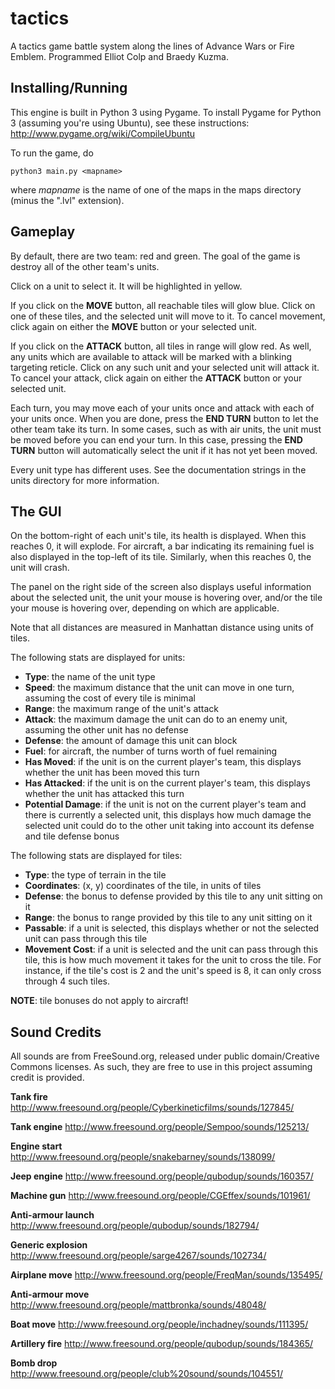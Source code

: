 tactics
=======

A tactics game battle system along the lines of Advance Wars or Fire Emblem.
Programmed Elliot Colp and Braedy Kuzma.

Installing/Running
------------------

This engine is built in Python 3 using Pygame. To install Pygame for Python 3
(assuming you're using Ubuntu), see these instructions:
http://www.pygame.org/wiki/CompileUbuntu

To run the game, do

    python3 main.py <mapname>

where _mapname_ is the name of one of the maps in the maps directory (minus 
the ".lvl" extension).

Gameplay
--------

By default, there are two team: red and green. The goal of the game is 
destroy all of the other team's units.

Click on a unit to select it. It will be highlighted in yellow.

If you click on the **MOVE** button, all reachable tiles will glow blue. 
Click on one of these tiles, and the selected unit will move to it. To 
cancel movement, click again on either the **MOVE** button or your selected 
unit.

If you click on the **ATTACK** button, all tiles in range will glow red. As 
well, any units which are available to attack will be marked with a blinking 
targeting reticle. Click on any such unit and your selected unit will attack 
it. To cancel your attack, click again on either the **ATTACK** button or 
your selected unit.

Each turn, you may move each of your units once and attack with each of your 
units once. When you are done, press the **END TURN** button to let the 
other team take its turn. In some cases, such as with air units, the unit 
must be moved before you can end your turn. In this case, pressing the **END 
TURN** button will automatically select the unit if it has not yet been moved.

Every unit type has different uses. See the documentation strings in the 
units directory for more information.

The GUI
-------

On the bottom-right of each unit's tile, its health is displayed. When this 
reaches 0, it will explode. For aircraft, a bar indicating its remaining 
fuel is also displayed in the top-left of its tile. Similarly, when this 
reaches 0, the unit will crash.

The panel on the right side of the screen also displays useful information 
about the selected unit, the unit your mouse is hovering over, and/or the 
tile your mouse is hovering over, depending on which are applicable.

Note that all distances are measured in Manhattan distance using units of 
tiles.

The following stats are displayed for units:

- **Type**: the name of the unit type
- **Speed**: the maximum distance that the unit can move in one turn, assuming
  the cost of every tile is minimal
- **Range**: the maximum range of the unit's attack
- **Attack**: the maximum damage the unit can do to an enemy unit, assuming the
  other unit has no defense
- **Defense**: the amount of damage this unit can block
- **Fuel**: for aircraft, the number of turns worth of fuel remaining
- **Has Moved**: if the unit is on the current player's team, this displays
  whether the unit has been moved this turn
- **Has Attacked**: if the unit is on the current player's team, this displays
  whether the unit has attacked this turn
- **Potential Damage**: if the unit is not on the current player's team and
  there is currently a selected unit, this displays how much damage the selected
  unit could do to the other unit taking into account its defense and tile
  defense bonus

The following stats are displayed for tiles:

- **Type**: the type of terrain in the tile
- **Coordinates**: (x, y) coordinates of the tile, in units of tiles
- **Defense**: the bonus to defense provided by this tile to any unit sitting on
  it
- **Range**: the bonus to range provided by this tile to any unit sitting on it
- **Passable**: if a unit is selected, this displays whether or not the selected
  unit can pass through this tile
- **Movement Cost**: if a unit is selected and the unit can pass through this
  tile, this is how much movement it takes for the unit to cross the tile. For
  instance, if the tile's cost is 2 and the unit's speed is 8, it can only cross
  through 4 such tiles.

**NOTE**: tile bonuses do not apply to aircraft!

Sound Credits
-------------
All sounds are from FreeSound.org, released under public domain/Creative Commons
licenses. As such, they are free to use in this project assuming credit is
provided.

**Tank fire**
http://www.freesound.org/people/Cyberkineticfilms/sounds/127845/

**Tank engine**
http://www.freesound.org/people/Sempoo/sounds/125213/

**Engine start**
http://www.freesound.org/people/snakebarney/sounds/138099/

**Jeep engine**
http://www.freesound.org/people/qubodup/sounds/160357/

**Machine gun**
http://www.freesound.org/people/CGEffex/sounds/101961/

**Anti-armour launch**
http://www.freesound.org/people/qubodup/sounds/182794/

**Generic explosion**
http://www.freesound.org/people/sarge4267/sounds/102734/

**Airplane move**
http://www.freesound.org/people/FreqMan/sounds/135495/

**Anti-armour move**
http://www.freesound.org/people/mattbronka/sounds/48048/

**Boat move**
http://www.freesound.org/people/inchadney/sounds/111395/

**Artillery fire**
http://www.freesound.org/people/qubodup/sounds/184365/

**Bomb drop**
http://www.freesound.org/people/club%20sound/sounds/104551/
